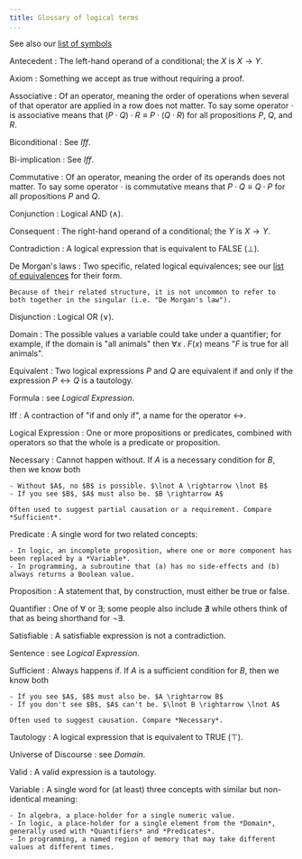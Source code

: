```yaml
---
title: Glossary of logical terms
...
```


See also our [list of symbols](symbols.html)

Antecedent
:   The left-hand operand of a conditional; the $X$ is $X \rightarrow Y$.

Axiom
:   Something we accept as true without requiring a proof.

Associative
:   Of an operator, meaning the order of operations when several of that operator are applied in a row does not matter.
    To say some operator $\cdot$ is associative means that $(P \cdot Q) \cdot R \equiv P \cdot (Q \cdot R)$ for all propositions $P$, $Q$, and $R$.

Biconditional
:   See *Iff*.

Bi-implication
:   See *Iff*.

Commutative
:   Of an operator, meaning the order of its operands does not matter.
    To say some operator $\cdot$ is commutative means that $P \cdot Q \equiv Q \cdot P$ for all propositions $P$ and $Q$.

Conjunction
:   Logical AND ($\land$).

Consequent
:   The right-hand operand of a conditional; the $Y$ is $X \rightarrow Y$.

Contradiction
:   A logical expression that is equivalent to FALSE ($\bot$).

De Morgan's laws
:   Two specific, related logical equivalences; see our [list of equivalences](axioms.html#equivalences) for their form.
    
    Because of their related structure, it is not uncommon to refer to both together in the singular (i.e. "De Morgan's law").

Disjunction
:   Logical OR ($\lor$).

Domain
:   The possible values a variable could take under a quantifier; for example, if the domain is "all animals" then $\forall x \;.\; F(x)$ means "$F$ is true for all animals".

Equivalent
:   Two logical expressions $P$ and $Q$ are equivalent if and only if the expression $P \leftrightarrow Q$ is a tautology.

Formula
:   see *Logical Expression*.

Iff
:   A contraction of "if and only if", a name for the operator $\leftrightarrow$.

Logical Expression
:   One or more propositions or predicates, combined with operators so that the whole is a predicate or proposition.

Necessary
:   Cannot happen without. If $A$ is a necessary condition for $B$, then we know both

    - Without $A$, no $B$ is possible. $\lnot A \rightarrow \lnot B$
    - If you see $B$, $A$ must also be. $B \rightarrow A$
    
    Often used to suggest partial causation or a requirement. Compare *Sufficient*.

Predicate
:   A single word for two related concepts:
    
    - In logic, an incomplete proposition, where one or more component has been replaced by a *Variable*.
    - In programming, a subroutine that (a) has no side-effects and (b) always returns a Boolean value.

Proposition
:   A statement that, by construction, must either be true or false.

Quantifier
:   One of $\forall$ or $\exists$; some people also include $\nexists$ while others think of that as being shorthand for $\lnot \exists$.

Satisfiable
:   A satisfiable expression is not a contradiction.

Sentence
:   see *Logical Expression*.

Sufficient
:   Always happens if. If $A$ is a sufficient condition for $B$, then we know both

    - If you see $A$, $B$ must also be. $A \rightarrow B$
    - If you don't see $B$, $A$ can't be. $\lnot B \rightarrow \lnot A$

    Often used to suggest causation. Compare *Necessary*.

Tautology
:   A logical expression that is equivalent to TRUE ($\top$).

Universe of Discourse
:   see *Domain*.

Valid
:   A valid expression is a tautology.

Variable
:   A single word for (at least) three concepts with similar but non-identical meaning:
    
    - In algebra, a place-holder for a single numeric value.
    - In logic, a place-holder for a single element from the *Domain*, generally used with *Quantifiers* and *Predicates*.
    - In programming, a named region of memory that may take different values at different times.
    
